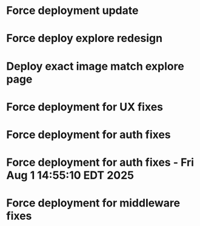 # Force deployment update
# Force deploy explore redesign
# Deploy exact image match explore page
# Force deployment for UX fixes
# Force deployment for auth fixes
# Force deployment for auth fixes - Fri Aug  1 14:55:10 EDT 2025
# Force deployment for middleware fixes
